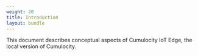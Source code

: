 ```yaml
---
weight: 20
title: Introduction
layout: bundle
---
```


This document describes conceptual aspects of Cumulocity IoT Edge, the local version of Cumulocity.